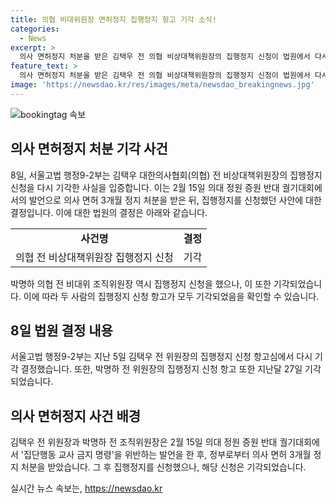```yaml
---
title: 의협 비대위원장 면허정지 집행정지 항고 기각 소식!
categories:
  - News
excerpt: >
  의사 면허정지 처분을 받은 김택우 전 의협 비상대책위원장의 집행정지 신청이 법원에서 다시 기각됐다. 서울고법은 지난 5일 면허정지 집행정지 신청 항고심에서 기각 결정했는데, 정부는 김 전 위원장과 박 전 비대위 조직위원장이 발언으로 의사 면허 정지 처분을 받은 사건에 대해 계속 이어지고 있다. 
feature_text: >
  의사 면허정지 처분을 받은 김택우 전 의협 비상대책위원장의 집행정지 신청이 법원에서 다시 기각됐다. 서울고법은 지난 5일 면허정지 집행정지 신청 항고심에서 기각 결정했는데, 정부는 김 전 위원장과 박 전 비대위 조직위원장이 발언으로 의사 면허 정지 처분을 받은 사건에 대해 계속 이어지고 있다. 
image: 'https://newsdao.kr/res/images/meta/newsdao_breakingnews.jpg'
---
```


<p><img src="https://newsdao.kr/res/images/meta/newsdao_breakingnews.jpg" alt="bookingtag 속보" /></p>

<h2 data-ke-size="size26">의사 면허정지 처분 기각 사건</h2>

<p data-ke-size="size16">8일, 서울고법 행정9-2부는 김택우 대한의사협회(의협) 전 비상대책위원장의 집행정지 신청을 다시 기각한 사실을 입증합니다. 이는 2월 15일 의대 정원 증원 반대 궐기대회에서의 발언으로 의사 면허 3개월 정지 처분을 받은 뒤, 집행정지를 신청했던 사안에 대한 결정입니다. 이에 대한 법원의 결정은 아래와 같습니다.</p>

<table>
  <tbody>
    <tr>
      <td style="text-align: center; height: 17px;"><b>사건명</b></td>
      <td style="text-align: center; height: 17px;"><b>결정</b></td>
    </tr>
    <tr>
      <td style="text-align: center; height: 17px;">의협 전 비상대책위원장 집행정지 신청</td>
      <td style="text-align: center; height: 17px;">기각</td>
    </tr>
  </tbody>
</table>

<p data-ke-size="size16">박명하 의협 전 비대위 조직위원장 역시 집행정지 신청을 했으나, 이 또한 기각되었습니다. 이에 따라 두 사람의 집행정지 신청 항고가 모두 기각되었음을 확인할 수 있습니다.</p>

<h2 data-ke-size="size26">8일 법원 결정 내용</h2>

<p data-ke-size="size16">서울고법 행정9-2부는 지난 5일 김택우 전 위원장의 집행정지 신청 항고심에서 다시 기각 결정했습니다. 또한, 박명하 전 위원장의 집행정지 신청 항고 또한 지난달 27일 기각되었습니다.</p>

<h2 data-ke-size="size26">의사 면허정지 사건 배경</h2>

<p data-ke-size="size16">김택우 전 위원장과 박명하 전 조직위원장은 2월 15일 의대 정원 증원 반대 궐기대회에서 '집단행동 교사 금지 명령'을 위반하는 발언을 한 후, 정부로부터 의사 면허 3개월 정지 처분을 받았습니다. 그 후 집행정지를 신청했으나, 해당 신청은 기각되었습니다.</p>
실시간 뉴스 속보는, <a href="https://newsdao.kr" rel="dofollow">https://newsdao.kr</a>


